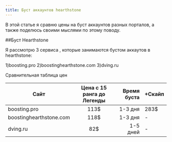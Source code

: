 ```yaml
---
title: Буст аккаунтов hearthstone 
---
```


В этой статье я сравню цены на буст аккаунтов разных порталов, а также поделюсь своими мыслями по этому поводу.

##Буст Hearthstone

Я рассмотрю 3 сервиса , которые занимаются бустом аккаутов в hearthstone:

1)boosting.pro
2)boostinghearthstone.com
3)dving.ru

Сравнительная таблица цен

| Сайт       | Цена с 15 ранга до Легенды   | Время буста  | +Скайп | 
| ------------- |:-------------:| -----:| --------|
| boosting.pro    | 113$ | 1-3 дня | 283$| 
| boostinghearthstone.com     | 118$    |   1-3 дня | -|
| dving.ru | 82$     |   1-5 дней |  -|
